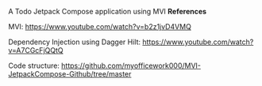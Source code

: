 A Todo Jetpack Compose application using MVI
**References**

  MVI: https://www.youtube.com/watch?v=b2z1jvD4VMQ

  Dependency Injection using Dagger Hilt: https://www.youtube.com/watch?v=A7CGcFjQQtQ

  Code structure: https://github.com/myofficework000/MVI-JetpackCompose-Github/tree/master
